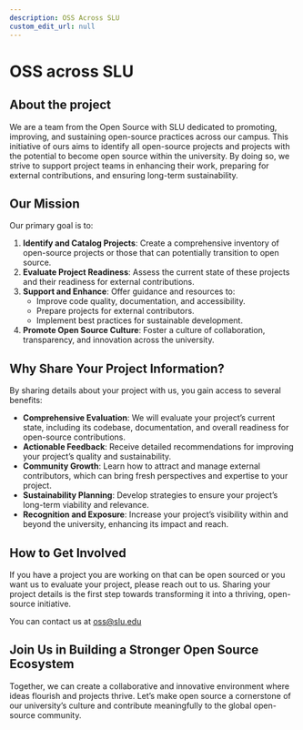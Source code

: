 ```yaml
---
description: OSS Across SLU
custom_edit_url: null
---
```

# OSS across SLU

## About the project

We are a team from the Open Source with SLU dedicated to promoting, improving, and sustaining open-source practices across our campus. This initiative of ours aims to identify all open-source projects and projects with the potential to become open source within the university. By doing so, we strive to support project teams in enhancing their work, preparing for external contributions, and ensuring long-term sustainability.

## Our Mission
Our primary goal is to:

1. **Identify and Catalog Projects**: Create a comprehensive inventory of open-source projects or those that can potentially transition to open source.
2. **Evaluate Project Readiness**: Assess the current state of these projects and their readiness for external contributions.
3. **Support and Enhance**: Offer guidance and resources to:
   - Improve code quality, documentation, and accessibility.
   - Prepare projects for external contributors.
   - Implement best practices for sustainable development.
4. **Promote Open Source Culture**: Foster a culture of collaboration, transparency, and innovation across the university.

## Why Share Your Project Information?
By sharing details about your project with us, you gain access to several benefits:

- **Comprehensive Evaluation**: We will evaluate your project’s current state, including its codebase, documentation, and overall readiness for open-source contributions.
- **Actionable Feedback**: Receive detailed recommendations for improving your project’s quality and sustainability.
- **Community Growth**: Learn how to attract and manage external contributors, which can bring fresh perspectives and expertise to your project.
- **Sustainability Planning**: Develop strategies to ensure your project’s long-term viability and relevance.
- **Recognition and Exposure**: Increase your project’s visibility within and beyond the university, enhancing its impact and reach.

## How to Get Involved
If you have a project you are working on that can be open sourced or you want us to evaluate your project, please reach out to us. Sharing your project details is the first step towards transforming it into a thriving, open-source initiative.

You can contact us at oss@slu.edu

## Join Us in Building a Stronger Open Source Ecosystem
Together, we can create a collaborative and innovative environment where ideas flourish and projects thrive. Let’s make open source a cornerstone of our university’s culture and contribute meaningfully to the global open-source community.

